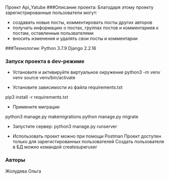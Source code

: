 Проект Api_Yatube
###Описание проекта:
Благодаря этому проекту зарегистрированные пользователи  могут:
 - создавать новые посты, комментировать посты других авторов
 - получать информацию о постах, группах постов и комментариев к постам, оставленные пользвателями
 - вносить изменения и удалять свои посты и комментарии

###Технологии:
Python 3.7.9
Django 2.2.16
### Запуск проекта в dev-режиме
- Установите и активируйте виртуальное окружение
python3 -m venv venv
source venv/bin/activate

- Установите зависимости из файла requirements.txt

pip3 install -r requirements.txt

- Примените миграции

python3 manage.py makemigrations
python manage.py migrate

- Запустите сервер:
python3 manage.py runserver

- Использовать проект можно при помощи Postman
Проект доступен только для зарегистированных пользователей 
Создать пользователя в БД можно командой createsuperuser

### Авторы
Жолудева Ольга